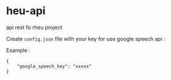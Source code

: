 # heu-api
api rest fo rheu project

Create `config.json` file with your key for use google speech api :

Example : 
```
{
    "google_speech_key": "xxxxx"
}
```
